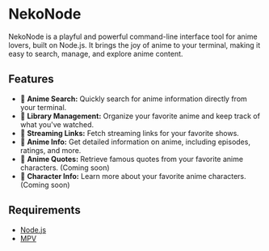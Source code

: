 # NekoNode

NekoNode is a playful and powerful command-line interface tool for anime lovers, built on Node.js. It brings the joy of anime to your terminal, making it easy to search, manage, and explore anime content.

## Features

- 🌟 **Anime Search:** Quickly search for anime information directly from your terminal.
- 📂 **Library Management:** Organize your favorite anime and keep track of what you've watched.
- 🎥 **Streaming Links:** Fetch streaming links for your favorite shows.
- 📜 **Anime Info:** Get detailed information on anime, including episodes, ratings, and more.
- 📝 **Anime Quotes:** Retrieve famous quotes from your favorite anime characters. (Coming soon)
- 💬 **Character Info:** Learn more about your favorite anime characters. (Coming soon)

## Requirements

- [Node.js](https://nodejs.org/en/)
- [MPV](https://mpv.io/)